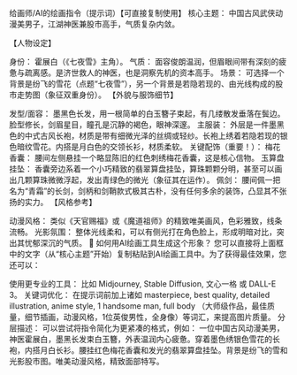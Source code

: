 给画师/AI的绘画指令（提示词）【可直接复制使用】
核心主题： 中国古风武侠动漫美男子，江湖神医兼股市高手，气质复杂内敛。

【人物设定】

身份： 霍展白（《七夜雪》主角）。
气质： 面容俊朗温润，但眉眼间带有深刻的疲惫与疏离感。是济世救人的神医，也是洞察先机的资本高手。
场景： 可选择一个背景是纷飞的雪花（点题“七夜雪”），另一个背景是若隐若现的、由光线构成的股市走势图（象征双重身份）。
【外貌与服饰细节】

发型/面容： 墨黑色长发，用一根简单的白玉簪子束起，有几缕散发垂落在鬓边。脸型修长，剑眉星目，瞳孔是沉静的褐色，眼神深邃。
主服装： 外层是一件墨黑色的中式古风长袍，材质是带有细微光泽的丝绸或轻纱。长袍上绣着若隐若现的银色暗纹雪花。内搭是月白色的交领长衫，材质柔软。
关键配饰（重要！）：
梅花香囊： 腰间左侧悬挂一个略显陈旧的红色刺绣梅花香囊，这是核心信物。
玉算盘挂坠： 香囊旁边系着一个小巧精致的翡翠算盘挂坠，算珠颗颗分明，甚至可以画出几颗算珠微微浮起，发出青绿色的微光（象征其在运作）。
佩剑： 腰间佩一把名为“青霜”的长剑，剑柄和剑鞘款式极其古朴，没有任何多余的装饰，凸显其不张扬的实力。
【风格参考】

动漫风格： 类似《天官赐福》或《魔道祖师》的精致唯美画风，色彩雅致，线条流畅。
光影氛围： 整体光线柔和，可以有侧光打在角色脸上，形成明暗对比，突出其忧郁深沉的气质。
🤖 如何用AI绘画工具生成这个形象？
您可以直接将上面框中的文字（从“核心主题”开始）复制粘贴到AI绘画工具中。为了获得最佳效果，您还可以：

使用更专业的工具： 比如 Midjourney, Stable Diffusion, 文心一格 或 DALL-E 3。
关键词优化： 在提示词前加上诸如 masterpiece, best quality, detailed illustration, anime style, 1 handsome man, full body （大师级作品，最佳质量，细节插画，动漫风格，1位英俊男性，全身像）等词汇，来提高图片质量。
分层描述： 可以尝试将指令简化为更紧凑的格式，例如：
一位中国古风动漫美男，神医霍展白，墨黑长发束白玉簪，外表温润内心疲惫。穿着墨色绣银色雪花的长袍，内搭月白长衫。腰挂红色梅花香囊和发光的翡翠算盘挂坠。背景是纷飞的雪和光影股市图。唯美动漫风格，精致面部特写。